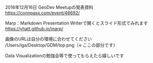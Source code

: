2016年12月16日 GeoDev Meetupの発表資料 
https://connpass.com/event/46692/

Marp：Markdown Presentation Writerで開くとスライド形式でみれます 
https://yhatt.github.io/marp/

画像のURLは自分の環境に合わせてください 
/Users/iga/Desktop/GDM/top.png（←ここの部分です）

Data Visualizationの勉強会等で使ってもらえたら嬉しいです